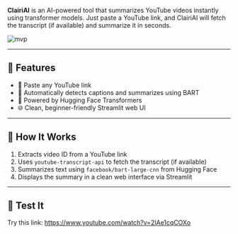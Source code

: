 **ClairiAI** is an AI-powered tool that summarizes YouTube videos instantly using transformer models. Just paste a YouTube link, and ClairiAI will fetch the transcript (if available) and summarize it in seconds.

![mvp](https://github.com/user-attachments/assets/d6ed8c79-c696-4c1b-8f0f-c9616842d449)

---

## 🚀 Features

- 📎 Paste any YouTube link
- 🎯 Automatically detects captions and summarizes using BART
- 🤖 Powered by Hugging Face Transformers
- 🌐 Clean, beginner-friendly Streamlit web UI

---

## 🧠 How It Works

1. Extracts video ID from a YouTube link
2. Uses `youtube-transcript-api` to fetch the transcript (if available)
3. Summarizes text using `facebook/bart-large-cnn` from Hugging Face
4. Displays the summary in a clean web interface via Streamlit

---

## 🧪 Test It

Try this link: https://www.youtube.com/watch?v=2lAe1cqCOXo
